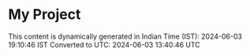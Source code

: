 # My Project

This content is dynamically generated in Indian Time (IST): 2024-06-03 19:10:46 IST
Converted to UTC: 2024-06-03 13:40:46 UTC
